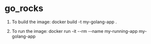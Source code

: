 # go_rocks
1) To build the image:
docker build -t my-golang-app .

2) To run the image:
docker run -it --rm --name my-running-app my-golang-app
